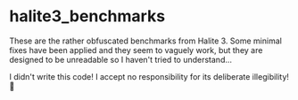 # halite3_benchmarks

These are the rather obfuscated benchmarks from Halite 3. Some minimal fixes have been applied and they seem to vaguely work, but they are designed to be unreadable so I haven't tried to understand...

I didn't write this code! I accept no responsibility for its deliberate illegibility! 🐢
